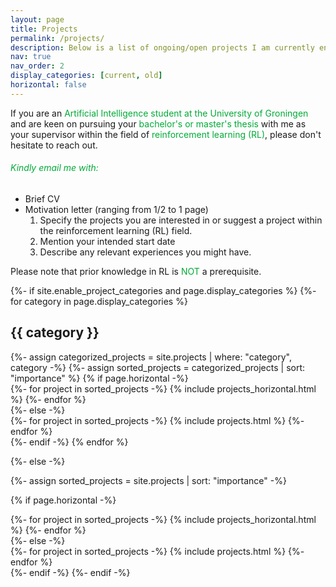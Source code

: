 ```yaml
---
layout: page
title: Projects
permalink: /projects/
description: Below is a list of ongoing/open projects I am currently engaged with. 
nav: true
nav_order: 2
display_categories: [current, old]
horizontal: false
---
```

If you are an <span style="color: #00ab37;">Artificial Intelligence student at the University of Groningen</span> and are keen on pursuing your <span style="color: #00ab37;">bachelor's or master's thesis</span> with me as your supervisor within the field of <span style="color: #00ab37;">reinforcement learning (RL)</span>, please don't hesitate to reach out.  
<h6 style="color: #00ab37;">Kindly email me with:</h6>
<ul>
    <li>Brief CV </li>
    <li>Motivation letter (ranging from 1/2 to 1 page)
        <ol>
            <li>Specify the projects you are interested in or suggest a project within the reinforcement learning (RL) field.</li>
            <li>Mention your intended start date</li>
            <li>Describe any relevant experiences you might have.</li>
        </ol>
    </li>
</ul>

Please note that prior knowledge in RL is <span style="color: #00ab37;">NOT</span> a prerequisite.

<!-- pages/projects.md -->
<div class="projects">
{%- if site.enable_project_categories and page.display_categories %}
  <!-- Display categorized projects -->
  {%- for category in page.display_categories %}
  <h2 class="category">{{ category }}</h2>
  {%- assign categorized_projects = site.projects | where: "category", category -%}
  {%- assign sorted_projects = categorized_projects | sort: "importance" %}
  <!-- Generate cards for each project -->
  {% if page.horizontal -%}
  <div class="container">
    <div class="row row-cols-2">
    {%- for project in sorted_projects -%}
      {% include projects_horizontal.html %}
    {%- endfor %}
    </div>
  </div>
  {%- else -%}
  <div class="grid">
    {%- for project in sorted_projects -%}
      {% include projects.html %}
    {%- endfor %}
  </div>
  {%- endif -%}
  {% endfor %}

{%- else -%}
<!-- Display projects without categories -->
  {%- assign sorted_projects = site.projects | sort: "importance" -%}
  <!-- Generate cards for each project -->
  {% if page.horizontal -%}
  <div class="container">
    <div class="row row-cols-2">
    {%- for project in sorted_projects -%}
      {% include projects_horizontal.html %}
    {%- endfor %}
    </div>
  </div>
  {%- else -%}
  <div class="grid">
    {%- for project in sorted_projects -%}
      {% include projects.html %}
    {%- endfor %}
  </div>
  {%- endif -%}
{%- endif -%}
</div>
